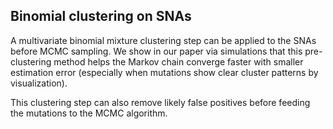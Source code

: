 ## **Binomial clustering on SNAs**
  
  A multivariate binomial mixture clustering step can be applied to the SNAs before MCMC sampling. We show in our paper via simulations that this pre-clustering method helps the Markov chain converge faster with smaller estimation error (especially when mutations show clear cluster patterns by visualization).
  
  
  This clustering step can also remove likely false positives before feeding the mutations to the MCMC algorithm.
  

